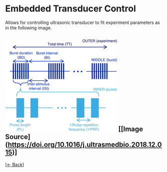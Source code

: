 # Embedded Transducer Control

Allows for controlling ultrasonic transducer to fit experiment parameters as in the following image.

![image](../assets/USExperiment.jpg)
[[Image Source] (https://doi.org/10.1016/j.ultrasmedbio.2018.12.015)]
---
[[<- Back](../README.md)]

